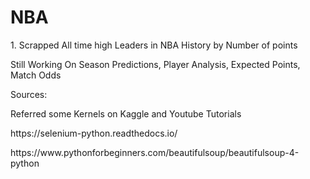 # NBA 
<p>1. Scrapped All time high Leaders in NBA History by Number of points </p>

<p> Still Working On Season Predictions, Player Analysis, Expected Points, Match Odds</p> 


<p>Sources: </p>
<p> Referred some Kernels on Kaggle and Youtube Tutorials</p>
<p>https://selenium-python.readthedocs.io/ </p>
<p> https://www.pythonforbeginners.com/beautifulsoup/beautifulsoup-4-python </p>
